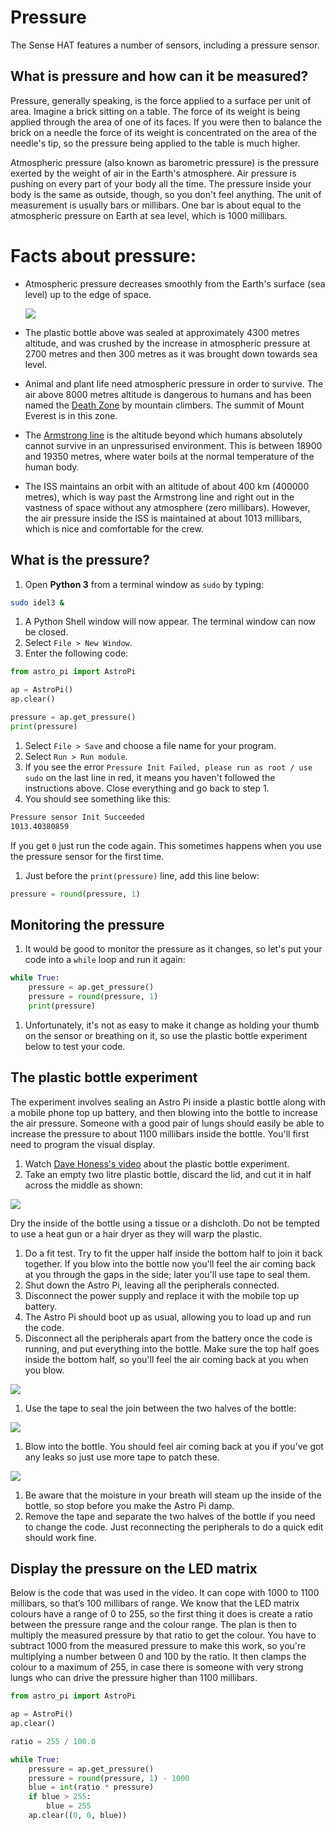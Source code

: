 # Pressure

The Sense HAT features a number of sensors, including a pressure sensor. 

## What is pressure and how can it be measured?

Pressure, generally speaking, is the force applied to a surface per unit of area. Imagine a brick sitting on a table. The force of its weight is being applied through the area of one of its faces. If you were then to balance the brick on a needle the force of its weight is concentrated on the area of the needle's tip, so the pressure being applied to the table is much higher.

Atmospheric pressure (also known as barometric pressure) is the pressure exerted by the weight of air in the Earth's atmosphere. Air pressure is pushing on every part of your body all the time. The pressure inside your body is the same as outside, though, so you don't feel anything. The unit of measurement is usually bars or millibars. One bar is about equal to the atmospheric pressure on Earth at sea level, which is 1000 millibars.

# Facts about pressure:

- Atmospheric pressure decreases smoothly from the Earth's surface (sea level) up to the edge of space.

    ![](images/bottle.jpg)

- The plastic bottle above was sealed at approximately 4300 metres altitude, and was crushed by the increase in atmospheric pressure at 2700 metres and then 300 metres as it was brought down towards sea level.
- Animal and plant life need atmospheric pressure in order to survive. The air above 8000 metres altitude is dangerous to humans and has been named the [Death Zone](http://simple.wikipedia.org/wiki/Death_zone) by mountain climbers. The summit of Mount Everest is in this zone.
- The [Armstrong line](http://en.wikipedia.org/wiki/Armstrong_limit) is the altitude beyond which humans absolutely cannot survive in an unpressurised environment. This is between 18900 and 19350 metres, where water boils at the normal temperature of the human body.
- The ISS maintains an orbit with an altitude of about 400 km (400000 metres), which is way past the Armstrong line and right out in the vastness of space without any atmosphere (zero millibars). However, the air pressure inside the ISS is maintained at about 1013 millibars, which is nice and comfortable for the crew.

## What is the pressure?

1. Open **Python 3** from a terminal window as `sudo` by typing:
  
  ```bash
  sudo idel3 &
  ```
  
1. A Python Shell window will now appear. The terminal window can now be closed.
1. Select `File > New Window`.
1. Enter the following code:

  ```python
  from astro_pi import AstroPi
  
  ap = AstroPi()
  ap.clear()
  
  pressure = ap.get_pressure()
  print(pressure)
  ```

1. Select `File > Save` and choose a file name for your program.
1. Select `Run > Run module`.
1. If you see the error `Pressure Init Failed, please run as root / use sudo` on the last line in red, it means you haven't followed the instructions above. Close everything and go back to step 1.
1. You should see something like this:

  ```bash
  Pressure sensor Init Succeeded
  1013.40380859
  ```
  
  If you get `0` just run the code again. This sometimes happens when you use the pressure sensor for the first time.

1. Just before the `print(pressure)` line, add this line below:

  ```python
  pressure = round(pressure, 1)
  ```

## Monitoring the pressure

1. It would be good to monitor the pressure as it changes, so let's put your code into a `while` loop and run it again:

  ```python
  while True:
      pressure = ap.get_pressure()
      pressure = round(pressure, 1)
      print(pressure)
  ```

1. Unfortunately, it's not as easy to make it change as holding your thumb on the sensor or breathing on it, so use the plastic bottle experiment below to test your code.

## The plastic bottle experiment

The experiment involves sealing an Astro Pi inside a plastic bottle along with a mobile phone top up battery, and then blowing into the bottle to increase the air pressure. Someone with a good pair of lungs should easily be able to increase the pressure to about 1100 millibars inside the bottle. You'll first need to program the visual display. 

1. Watch [Dave Honess's video](https://www.youtube.com/watch?v=CHUukiKF3ew) about the plastic bottle experiment.
1. Take an empty two litre plastic bottle, discard the lid, and cut it in half across the middle as shown:

  ![](images/Astro_Pi_Diagrams-01.png)
  
  Dry the inside of the bottle using a tissue or a dishcloth. Do not be tempted to use a heat gun or a hair dryer as they will warp the plastic.

1. Do a fit test. Try to fit the upper half inside the bottom half to join it back together. If you blow into the bottle now you'll feel the air coming back at you through the gaps in the side; later you'll use tape to seal them. 
1. Shut down the Astro Pi, leaving all the peripherals connected.
1. Disconnect the power supply and replace it with the mobile top up battery.
1. The Astro Pi should boot up as usual, allowing you to load up and run the code.
1. Disconnect all the peripherals apart from the battery once the code is running, and put everything into the bottle. Make sure the top half goes inside the bottom half, so you'll feel the air coming back at you when you blow.

  ![](images/Astro_Pi_Diagrams-02.png)

1. Use the tape to seal the join between the two halves of the bottle:

  ![](images/Astro_Pi_Diagrams-03.png)

1. Blow into the bottle. You should feel air coming back at you if you've got any leaks so just use more tape to patch these.

  ![](images/Astro_Pi_Diagrams-04.png)

1. Be aware that the moisture in your breath will steam up the inside of the bottle, so stop before you make the Astro Pi damp.
1. Remove the tape and separate the two halves of the bottle if you need to change the code. Just reconnecting the peripherals to do a quick edit should work fine.


## Display the pressure on the LED matrix

Below is the code that was used in the video. It can cope with 1000 to 1100 millibars, so that’s 100 millibars of range. We know that the LED matrix colours have a range of 0 to 255, so the first thing it does is create a ratio between the pressure range and the colour range. The plan is then to multiply the measured pressure by that ratio to get the colour. You have to subtract 1000 from the measured pressure to make this work, so you're multiplying a number between 0 and 100 by the ratio. It then clamps the colour to a maximum of 255, in case there is someone with very strong lungs who can drive the pressure higher than 1100 millibars.

  ```python
  from astro_pi import AstroPi
  
  ap = AstroPi()
  ap.clear()
  
  ratio = 255 / 100.0
  
  while True:
      pressure = ap.get_pressure()
      pressure = round(pressure, 1) - 1000
      blue = int(ratio * pressure)
      if blue > 255:
          blue = 255
      ap.clear((0, 0, blue))
